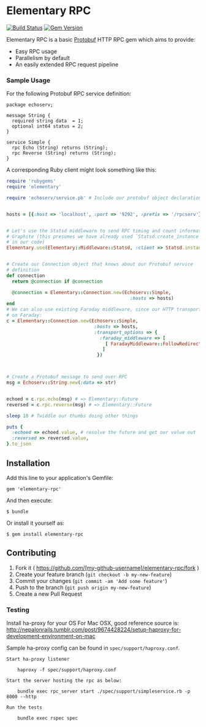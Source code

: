 # Elementary RPC

[![Build Status](https://travis-ci.org/lookout/elementary-rpc.svg?branch=master)](https://travis-ci.org/lookout/elementary-rpc) [![Gem Version](https://badge.fury.io/rb/elementary-rpc.svg)](http://badge.fury.io/rb/elementary-rpc)

Elementary RPC is a basic
[Protobuf](https://developers.google.com/protocol-buffers/docs/overview) HTTP
RPC gem which aims to provide:

 * Easy RPC usage
 * Parallelism by default
 * An easily extended RPC request pipeline

### Sample Usage

For the following Protobuf RPC service definition:

```
package echoserv;

message String {
  required string data  = 1;
  optional int64 status = 2;
}

service Simple {
  rpc Echo (String) returns (String);
  rpc Reverse (String) returns (String);
}
```

A corresponding Ruby client might look something like this:

```ruby
require 'rubygems'
require 'elementary'

require 'echoserv/service.pb' # Include our protobuf object declarations


hosts = [{:host => 'localhost', :port => '9292', :prefix => '/rpcserv'}]


# Let's use the Statsd middleware to send RPC timing and count information to 
# Graphite (this presumes we have already used `Statsd.create_instance` elsewhere
# in our code)
Elementary.use(Elementary::Middleware::Statsd, :client => Statsd.instance)


# Create our Connection object that knows about our Protobuf service
# definition
def connection
  return @connection if @connection

  @connection = Elementary::Connection.new(Echoserv::Simple,
                                             :hosts => hosts)
end
# We can also use existing Faraday middleware, since our HTTP transport is built
# on Faraday:
c = Elementary::Connection.new(Echoserv::Simple,
                                :hosts => hosts,
                                :transport_options => {
                                  :faraday_middleware => [
                                    [ FaradayMiddleware::FollowRedirects, :limit => 2 ]
                                   ]
                                 })



# Create a Protobuf message to send over RPC
msg = Echoserv::String.new(:data => str)


echoed = c.rpc.echo(msg) # => Elementary::Future
reversed = c.rpc.reverse(msg) # => Elementary::Future

sleep 10 # Twiddle our thumbs doing other things

puts {
  :echoed => echoed.value, # resolve the future and get our value out
  :reversed => reversed.value,
}.to_json
```

## Installation

Add this line to your application's Gemfile:

    gem 'elementary-rpc'

And then execute:

    $ bundle

Or install it yourself as:

    $ gem install elementary-rpc

## Contributing

1. Fork it ( https://github.com/[my-github-username]/elementary-rpc/fork )
2. Create your feature branch (`git checkout -b my-new-feature`)
3. Commit your changes (`git commit -am 'Add some feature'`)
4. Push to the branch (`git push origin my-new-feature`)
5. Create a new Pull Request

### Testing

Install ha-proxy for your OS
 For Mac OSX, good reference source is:
 http://nepalonrails.tumblr.com/post/9674428224/setup-haproxy-for-development-environment-on-mac

Sample ha-proxy config can be found in `spec/support/haproxy.conf`.
```
Start ha-proxy listener

    haproxy -f spec/support/haproxy.conf

Start the server hosting the rpc as below:

    bundle exec rpc_server start ./spec/support/simpleservice.rb -p 8000 --http

Run the tests

    bundle exec rspec spec

